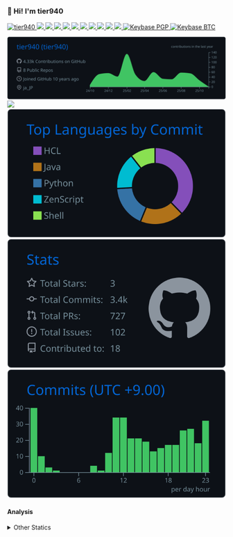 ### 👋 Hi! I'm tier940

<p align="left"> 
  <a href="https://github.com/tier940/tier940/">
    <img src="https://komarev.com/ghpvc/?username=tier940" alt="tier940" />
  </a>
  <a href="http://twitter.com/tier940">
    <img height="20" src="https://img.shields.io/twitter/follow/tier940?label=Twitter&logo=twitter&style=flat" />
  </a>
  <a href="https://github.com/tier940">
    <img height="20" src="https://img.shields.io/github/followers/tier940?label=follow&logo=github&style=flat" />
  </a>
  <a href="https://www.reddit.com/user/tier940">
    <img height="20" src="https://img.shields.io/reddit/user-karma/combined/tier940?label=Reddit&logo=reddit&style=flat" />
  </a>
  <a href="https://stackoverflow.com/users/17317833/tier940">
    <img height="20" src="https://img.shields.io/stackexchange/stackoverflow/r/17317833?label=StackOverflow&logo=stack-overflow&style=flat" />
  </a>
  <a href="https://zenn.dev/tier940">
    <img height="20" src="https://zenn.badge.nikaera.com/s/tier940/likes" />
  </a>
  <a href="https://zenn.dev/tier940">
    <img height="20" src="https://zenn.badge.nikaera.com/s/tier940/followers" />
  </a>
  <a href="https://zenn.dev/tier940">
    <img height="20" src="https://zenn.badge.nikaera.com/s/tier940/articles" />
  </a>
  <a href="http://qiita.com/tier940">
    <img height="20" src="https://qiita-badge.apiapi.app/s/tier940/posts.svg" />
  </a>
  <a href="http://qiita.com/tier940">
    <img height="20" src="https://qiita-badge.apiapi.app/s/tier940/contributions.svg" />
  </a>
  <a href="https://github.com/tier940/tier940/">
    <img height="20" src="https://github.com/tier940/tier940/actions/workflows/main.yml/badge.svg" />
  </a>
  <a href="https://keybase.io/tier940">
    <img alt="Keybase PGP" src="https://img.shields.io/keybase/pgp/tier940">
  </a>
  <a href="https://keybase.io/tier940">
    <img alt="Keybase BTC" src="https://img.shields.io/keybase/btc/tier940">
  </a>
</p>

[![](https://raw.githubusercontent.com/tier940/tier940/main/profile-summary-card-output/github_dark/0-profile-details.svg)](https://github.com/vn7n24fzkq/github-profile-summary-cards)
[![](https://raw.githubusercontent.com/tier940/tier940/main/profile-summary-card-output/github_dark/1-repos-per-language.svg)](https://github.com/vn7n24fzkq/github-profile-summary-cards) [![](https://raw.githubusercontent.com/tier940/tier940/main/profile-summary-card-output/github_dark/2-most-commit-language.svg)](https://github.com/vn7n24fzkq/github-profile-summary-cards)
[![](https://raw.githubusercontent.com/tier940/tier940/main/profile-summary-card-output/github_dark/3-stats.svg)](https://github.com/vn7n24fzkq/github-profile-summary-cards) [![](https://raw.githubusercontent.com/tier940/tier940/main/profile-summary-card-output/github_dark/4-productive-time.svg)](https://github.com/vn7n24fzkq/github-profile-summary-cards)


#### Analysis
<!-- <img height="150" src="https://github.com/tier940/tier940/blob/master/images/stat.svg" alt="Alternative Text"/> -->

<details>
  <summary>Other Statics</summary>
  <!--START_SECTION:waka-->
![Code Time](http://img.shields.io/badge/Code%20Time-6%2C207%20hrs%2031%20mins-blue)

**🐱 My GitHub Data** 

> 📦 82.2 kB Used in GitHub's Storage 
 > 
> 💼 Opted to Hire
 > 
> 📜 14 Public Repositories 
 > 
> 🔑 8 Private Repositories 
 > 
**I'm an Early 🐤** 

```text
🌞 Morning                2765 commits        ████░░░░░░░░░░░░░░░░░░░░░   17.23 % 
🌆 Daytime                5724 commits        █████████░░░░░░░░░░░░░░░░   35.67 % 
🌃 Evening                5827 commits        █████████░░░░░░░░░░░░░░░░   36.31 % 
🌙 Night                  1732 commits        ███░░░░░░░░░░░░░░░░░░░░░░   10.79 % 
```
📅 **I'm Most Productive on Saturday** 

```text
Monday                   1774 commits        ███░░░░░░░░░░░░░░░░░░░░░░   11.05 % 
Tuesday                  2479 commits        ████░░░░░░░░░░░░░░░░░░░░░   15.45 % 
Wednesday                1921 commits        ███░░░░░░░░░░░░░░░░░░░░░░   11.97 % 
Thursday                 1555 commits        ██░░░░░░░░░░░░░░░░░░░░░░░   09.69 % 
Friday                   2350 commits        ████░░░░░░░░░░░░░░░░░░░░░   14.64 % 
Saturday                 3054 commits        █████░░░░░░░░░░░░░░░░░░░░   19.03 % 
Sunday                   2915 commits        █████░░░░░░░░░░░░░░░░░░░░   18.16 % 
```


📊 **This Week I Spent My Time On** 

```text
🕑︎ Time Zone: Asia/Tokyo

💬 Programming Languages: 
Other                    27 hrs 13 mins      ████████████████░░░░░░░░░   63.26 % 
Markdown                 11 hrs 16 mins      ███████░░░░░░░░░░░░░░░░░░   26.19 % 
JSON                     1 hr 5 mins         █░░░░░░░░░░░░░░░░░░░░░░░░   02.55 % 
Java                     48 mins             ░░░░░░░░░░░░░░░░░░░░░░░░░   01.88 % 
Docker                   45 mins             ░░░░░░░░░░░░░░░░░░░░░░░░░   01.76 % 

🔥 Editors: 
Chrome                   29 hrs 19 mins      █████████████████░░░░░░░░   68.10 % 
VS Code                  12 hrs 40 mins      ███████░░░░░░░░░░░░░░░░░░   29.43 % 
IntelliJ IDEA            1 hr 3 mins         █░░░░░░░░░░░░░░░░░░░░░░░░   02.47 % 

💻 Operating System: 
Windows                  31 hrs 15 mins      ██████████████████░░░░░░░   72.62 % 
Linux                    11 hrs 47 mins      ███████░░░░░░░░░░░░░░░░░░   27.38 % 
```

**I Mostly Code in Java** 

```text
Java                     11 repos            ██████████░░░░░░░░░░░░░░░   39.29 % 
HCL                      3 repos             ███░░░░░░░░░░░░░░░░░░░░░░   10.71 % 
Python                   2 repos             ██░░░░░░░░░░░░░░░░░░░░░░░   07.14 % 
Shell                    2 repos             ██░░░░░░░░░░░░░░░░░░░░░░░   07.14 % 
JavaScript               1 repo              █░░░░░░░░░░░░░░░░░░░░░░░░   03.57 % 
```



**Timeline**

![Lines of Code chart](https://raw.githubusercontent.com/tier940/tier940/main/assets/bar_graph.png)


 Last Updated on 20/08/2025 00:10:44 UTC
<!--END_SECTION:waka-->
</details>
